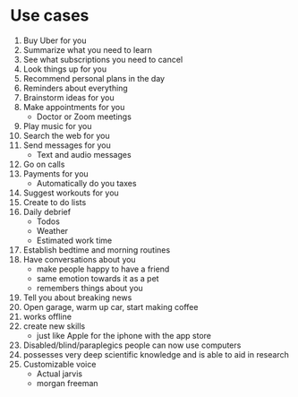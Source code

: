 # Use cases

1. Buy Uber for you
3. Summarize what you need to learn
4. See what subscriptions you need to cancel
5. Look things up for you
6. Recommend personal plans in the day
7. Reminders about everything
8. Brainstorm ideas for you
9. Make appointments for you
    - Doctor or Zoom meetings
10. Play music for you
11. Search the web for you
12. Send messages for you
    - Text and audio messages
13. Go on calls 
14. Payments for you
    - Automatically do you taxes
15. Suggest workouts for you
16. Create to do lists
17. Daily debrief
    - Todos
    - Weather
    - Estimated work time
18. Establish bedtime and morning routines
19. Have conversations about you
    - make people happy to have a friend
    - same emotion towards it as a pet
    - remembers things about you
20. Tell you about breaking news
21. Open garage, warm up car, start making coffee 
22. works offline
23. create new skills
    - just like Apple for the iphone with the app store
24. Disabled/blind/paraplegics people can now use computers
25. possesses very deep scientific knowledge and is able to aid in research
26. Customizable voice 
    - Actual jarvis
    - morgan freeman